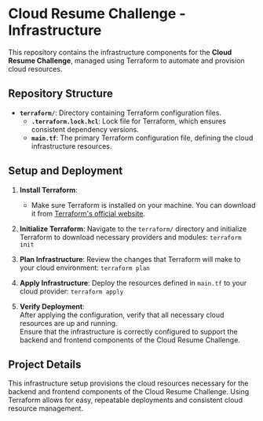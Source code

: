 # Cloud Resume Challenge - Infrastructure

This repository contains the infrastructure components for the **Cloud Resume Challenge**, managed using Terraform to automate and provision cloud resources.

## Repository Structure

- **`terraform/`**: Directory containing Terraform configuration files.
  - **`.terraform.lock.hcl`**: Lock file for Terraform, which ensures consistent dependency versions.
  - **`main.tf`**: The primary Terraform configuration file, defining the cloud infrastructure resources.

## Setup and Deployment

1. **Install Terraform**:
   - Make sure Terraform is installed on your machine. You can download it from [Terraform's official website](https://www.terraform.io/downloads.html).

2. **Initialize Terraform**:
   Navigate to the `terraform/` directory and initialize Terraform to download necessary providers and modules:
  ```terraform init```
   
3. **Plan Infrastructure**:
Review the changes that Terraform will make to your cloud environment:
 ```terraform plan```


4. **Apply Infrastructure**:
Deploy the resources defined in `main.tf` to your cloud provider:
  ```terraform apply```

5. **Verify Deployment**:  
   After applying the configuration, verify that all necessary cloud resources are up and running.  
   Ensure that the infrastructure is correctly configured to support the backend and frontend components of the Cloud Resume Challenge.

## Project Details

This infrastructure setup provisions the cloud resources necessary for the backend and frontend components of the Cloud Resume Challenge. Using Terraform allows for easy, repeatable deployments and consistent cloud resource management.

